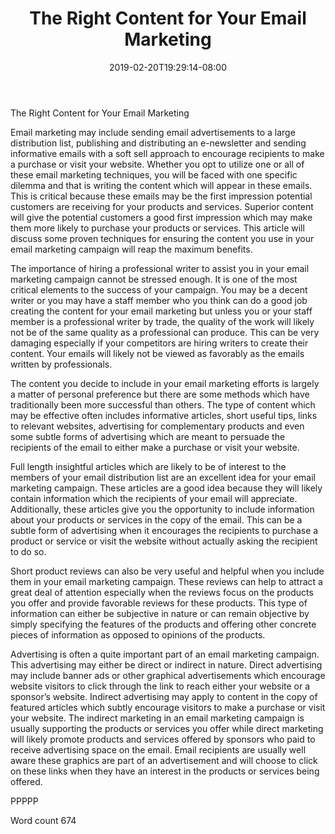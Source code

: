 ﻿---
title: "The Right Content for Your Email Marketing"
date: 2019-02-20T19:29:14-08:00
description: "Text Tips for Web Success"
featured_image: "/images/Text.jpg"
tags: ["Text"]
---

The Right Content for Your Email Marketing

Email marketing may include sending email advertisements to a large distribution list, publishing and distributing an e-newsletter and sending informative emails with a soft sell approach to encourage recipients to make a purchase or visit your website. Whether you opt to utilize one or all of these email marketing techniques, you will be faced with one specific dilemma and that is writing the content which will appear in these emails. This is critical because these emails may be the first impression potential customers are receiving for your products and services. Superior content will give the potential customers a good first impression which may make them more likely to purchase your products or services. This article will discuss some proven techniques for ensuring the content you use in your email marketing campaign will reap the maximum benefits. 

The importance of hiring a professional writer to assist you in your email marketing campaign cannot be stressed enough. It is one of the most critical elements to the success of your campaign. You may be a decent writer or you may have a staff member who you think can do a good job creating the content for your email marketing but unless you or your staff member is a professional writer by trade, the quality of the work will likely not be of the same quality as a professional can produce. This can be very damaging especially if your competitors are hiring writers to create their content. Your emails will likely not be viewed as favorably as the emails written by professionals.

The content you decide to include in your email marketing efforts is largely a matter of personal preference but there are some methods which have traditionally been more successful than others. The type of content which may be effective often includes informative articles, short useful tips, links to relevant websites, advertising for complementary products and even some subtle forms of advertising which are meant to persuade the recipients of the email to either make a purchase or visit your website. 

Full length insightful articles which are likely to be of interest to the members of your email distribution list are an excellent idea for your email marketing campaign. These articles are a good idea because they will likely contain information which the recipients of your email will appreciate. Additionally, these articles give you the opportunity to include information about your products or services in the copy of the email. This can be a subtle form of advertising when it encourages the recipients to purchase a product or service or visit the website without actually asking the recipient to do so. 

Short product reviews can also be very useful and helpful when you include them in your email marketing campaign. These reviews can help to attract a great deal of attention especially when the reviews focus on the products you offer and provide favorable reviews for these products. This type of information can either be subjective in nature or can remain objective by simply specifying the features of the products and offering other concrete pieces of information as opposed to opinions of the products. 

Advertising is often a quite important part of an email marketing campaign. This advertising may either be direct or indirect in nature. Direct advertising may include banner ads or other graphical advertisements which encourage website visitors to click through the link to reach either your website or a sponsor’s website. Indirect advertising may apply to content in the copy of featured articles which subtly encourage visitors to make a purchase or visit your website. The indirect marketing in an email marketing campaign is usually supporting the products or services you offer while direct marketing will likely promote products and services offered by sponsors who paid to receive advertising space on the email. Email recipients are usually well aware these graphics are part of an advertisement and will choose to click on these links when they have an interest in the products or services being offered. 

PPPPP

Word count 674

